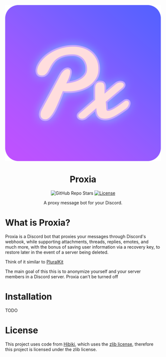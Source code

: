 <div align="center">

<img src="resources/proxia_rounded.png" alt="Logo pastel colors with a light pink in the bottom left to light purple in the top right smooth gradient, with purple stroked white text in the middle with a faint light blue glow. Created by Cloudy">

<h1>Proxia</h1>

![GitHub Repo Stars](https://img.shields.io/github/stars/cloudytraveller/proxia?label=Stars)
[![License](https://img.shields.io/badge/license-Apache2.0-blue.svg?label=License)](/LICENSE)

A proxy message bot for your Discord.

</div>

# What is Proxia?

Proxia is a Discord bot that proxies your messages through Discord's webhook, while supporting attachments, threads, replies, emotes, and much more, with the bonus of saving user information via a recovery key, to restore later in the event of a server being deleted.

Think of it similar to [PluralKit](https://pluralkit.me/)

The main goal of this this is to anonymize yourself and your server members in a Discord server. Proxia can't be turned off

# Installation

TODO
<!-- Instruct the user how to create a bot/link a guide to create a bot, then tell them to copy the config.example.json file and rename it to config.json -->
# License

This project uses code from [Hibiki](https://github.com/sysdotini/hibiki), which uses the [zlib license](/LICENSE), therefore this project is licensed under the zlib license.
